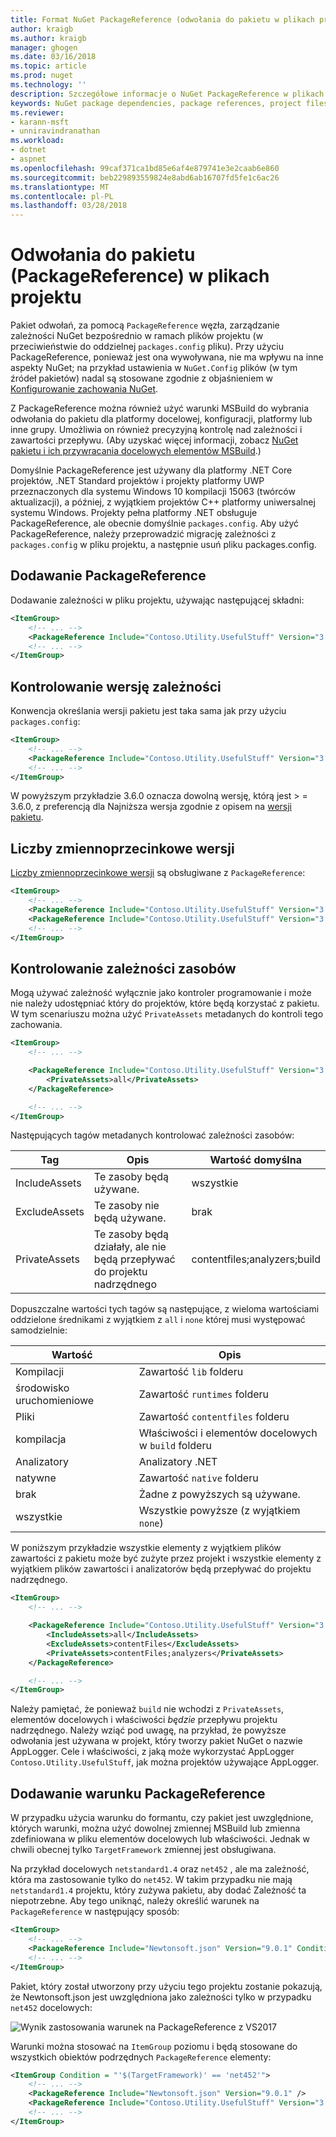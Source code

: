 ```yaml
---
title: Format NuGet PackageReference (odwołania do pakietu w plikach projektu) | Dokumentacja firmy Microsoft
author: kraigb
ms.author: kraigb
manager: ghogen
ms.date: 03/16/2018
ms.topic: article
ms.prod: nuget
ms.technology: ''
description: Szczegółowe informacje o NuGet PackageReference w plikach projektu jako obsługiwany przez NuGet 4.0 +, VS2017 i .NET Core 2.0
keywords: NuGet package dependencies, package references, project files, PackageReference, packages.config, VS2017, Visual Studio 2017, NuGet 4, .NET Core 2.0
ms.reviewer:
- karann-msft
- unniravindranathan
ms.workload:
- dotnet
- aspnet
ms.openlocfilehash: 99caf371ca1bd85e6af4e879741e3e2caab6e860
ms.sourcegitcommit: beb229893559824e8abd6ab16707fd5fe1c6ac26
ms.translationtype: MT
ms.contentlocale: pl-PL
ms.lasthandoff: 03/28/2018
---
```

# <a name="package-references-packagereference-in-project-files"></a>Odwołania do pakietu (PackageReference) w plikach projektu

Pakiet odwołań, za pomocą `PackageReference` węzła, zarządzanie zależności NuGet bezpośrednio w ramach plików projektu (w przeciwieństwie do oddzielnej `packages.config` pliku). Przy użyciu PackageReference, ponieważ jest ona wywoływana, nie ma wpływu na inne aspekty NuGet; na przykład ustawienia w `NuGet.Config` plików (w tym źródeł pakietów) nadal są stosowane zgodnie z objaśnieniem w [Konfigurowanie zachowania NuGet](configuring-nuget-behavior.md).

Z PackageReference można również użyć warunki MSBuild do wybrania odwołania do pakietu dla platformy docelowej, konfiguracji, platformy lub inne grupy. Umożliwia on również precyzyjną kontrolę nad zależności i zawartości przepływu. (Aby uzyskać więcej informacji, zobacz [NuGet pakietu i ich przywracania docelowych elementów MSBuild](../reference/msbuild-targets.md).)

Domyślnie PackageReference jest używany dla platformy .NET Core projektów, .NET Standard projektów i projekty platformy UWP przeznaczonych dla systemu Windows 10 kompilacji 15063 (twórców aktualizacji), a później, z wyjątkiem projektów C++ platformy uniwersalnej systemu Windows. Projekty pełna platformy .NET obsługuje PackageReference, ale obecnie domyślnie `packages.config`. Aby użyć PackageReference, należy przeprowadzić migrację zależności z `packages.config` w pliku projektu, a następnie usuń pliku packages.config.

## <a name="adding-a-packagereference"></a>Dodawanie PackageReference

Dodawanie zależności w pliku projektu, używając następującej składni:

```xml
<ItemGroup>
    <!-- ... -->
    <PackageReference Include="Contoso.Utility.UsefulStuff" Version="3.6.0" />
    <!-- ... -->
</ItemGroup>
```

## <a name="controlling-dependency-version"></a>Kontrolowanie wersję zależności

Konwencja określania wersji pakietu jest taka sama jak przy użyciu `packages.config`:

```xml
<ItemGroup>
    <!-- ... -->
    <PackageReference Include="Contoso.Utility.UsefulStuff" Version="3.6.0" />
    <!-- ... -->
</ItemGroup>
```

W powyższym przykładzie 3.6.0 oznacza dowolną wersję, którą jest > = 3.6.0, z preferencją dla Najniższa wersja zgodnie z opisem na [wersji pakietu](../reference/package-versioning.md#version-ranges-and-wildcards).

## <a name="floating-versions"></a>Liczby zmiennoprzecinkowe wersji

[Liczby zmiennoprzecinkowe wersji](../consume-packages/dependency-resolution.md#floating-versions) są obsługiwane z `PackageReference`:

```xml
<ItemGroup>
    <!-- ... -->
    <PackageReference Include="Contoso.Utility.UsefulStuff" Version="3.6.*" />
    <PackageReference Include="Contoso.Utility.UsefulStuff" Version="3.6.0-beta*" />
    <!-- ... -->
</ItemGroup>
```

## <a name="controlling-dependency-assets"></a>Kontrolowanie zależności zasobów

Mogą używać zależność wyłącznie jako kontroler programowanie i może nie należy udostępniać który do projektów, które będą korzystać z pakietu. W tym scenariuszu można użyć `PrivateAssets` metadanych do kontroli tego zachowania.

```xml
<ItemGroup>
    <!-- ... -->

    <PackageReference Include="Contoso.Utility.UsefulStuff" Version="3.6.0">
        <PrivateAssets>all</PrivateAssets>
    </PackageReference>

    <!-- ... -->
</ItemGroup>
```

Następujących tagów metadanych kontrolować zależności zasobów:

| Tag | Opis | Wartość domyślna |
| --- | --- | --- |
| IncludeAssets | Te zasoby będą używane. | wszystkie |
| ExcludeAssets | Te zasoby nie będą używane. | brak |
| PrivateAssets | Te zasoby będą działały, ale nie będą przepływać do projektu nadrzędnego | contentfiles;analyzers;build |

Dopuszczalne wartości tych tagów są następujące, z wieloma wartościami oddzielone średnikami z wyjątkiem z `all` i `none` której musi występować samodzielnie:

| Wartość | Opis |
| --- | ---
| Kompilacji | Zawartość `lib` folderu |
| środowisko uruchomieniowe | Zawartość `runtimes` folderu |
| Pliki | Zawartość `contentfiles` folderu |
| kompilacja | Właściwości i elementów docelowych w `build` folderu |
| Analizatory | Analizatory .NET |
| natywne | Zawartość `native` folderu |
| brak | Żadne z powyższych są używane. |
| wszystkie | Wszystkie powyższe (z wyjątkiem `none`) |

W poniższym przykładzie wszystkie elementy z wyjątkiem plików zawartości z pakietu może być zużyte przez projekt i wszystkie elementy z wyjątkiem plików zawartości i analizatorów będą przepływać do projektu nadrzędnego.

```xml
<ItemGroup>
    <!-- ... -->

    <PackageReference Include="Contoso.Utility.UsefulStuff" Version="3.6.0">
        <IncludeAssets>all</IncludeAssets>
        <ExcludeAssets>contentFiles</ExcludeAssets>
        <PrivateAssets>contentFiles;analyzers</PrivateAssets>
    </PackageReference>

    <!-- ... -->
</ItemGroup>
```

Należy pamiętać, że ponieważ `build` nie wchodzi z `PrivateAssets`, elementów docelowych i właściwości *będzie* przepływu projektu nadrzędnego. Należy wziąć pod uwagę, na przykład, że powyższe odwołania jest używana w projekt, który tworzy pakiet NuGet o nazwie AppLogger. Cele i właściwości, z jaką może wykorzystać AppLogger `Contoso.Utility.UsefulStuff`, jak można projektów używające AppLogger.

## <a name="adding-a-packagereference-condition"></a>Dodawanie warunku PackageReference

W przypadku użycia warunku do formantu, czy pakiet jest uwzględnione, których warunki, można użyć dowolnej zmiennej MSBuild lub zmienna zdefiniowana w pliku elementów docelowych lub właściwości. Jednak w chwili obecnej tylko `TargetFramework` zmiennej jest obsługiwana.

Na przykład docelowych `netstandard1.4` oraz `net452` , ale ma zależność, która ma zastosowanie tylko do `net452`. W takim przypadku nie mają `netstandard1.4` projektu, który zużywa pakietu, aby dodać Zależność ta niepotrzebne. Aby tego uniknąć, należy określić warunek na `PackageReference` w następujący sposób:

```xml
<ItemGroup>
    <!-- ... -->
    <PackageReference Include="Newtonsoft.json" Version="9.0.1" Condition="'$(TargetFramework)' == 'net452'" />
    <!-- ... -->
</ItemGroup>
```

Pakiet, który został utworzony przy użyciu tego projektu zostanie pokazują, że Newtonsoft.json jest uwzględniona jako zależności tylko w przypadku `net452` docelowych:

![Wynik zastosowania warunek na PackageReference z VS2017](media/PackageReference-Condition.png)

Warunki można stosować na `ItemGroup` poziomu i będą stosowane do wszystkich obiektów podrzędnych `PackageReference` elementy:

```xml
<ItemGroup Condition = "'$(TargetFramework)' == 'net452'">
    <!-- ... -->
    <PackageReference Include="Newtonsoft.json" Version="9.0.1" />
    <PackageReference Include="Contoso.Utility.UsefulStuff" Version="3.6.0" />
    <!-- ... -->
</ItemGroup>
```
